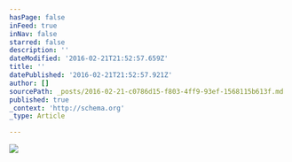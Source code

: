 ```yaml
---
hasPage: false
inFeed: true
inNav: false
starred: false
description: ''
dateModified: '2016-02-21T21:52:57.659Z'
title: ''
datePublished: '2016-02-21T21:52:57.921Z'
author: []
sourcePath: _posts/2016-02-21-c0786d15-f803-4ff9-93ef-1568115b613f.md
published: true
_context: 'http://schema.org'
_type: Article

---
```

![](https://the-grid-user-content.s3-us-west-2.amazonaws.com/6ea64a85-e65a-42fe-aa62-7baa69018be6.jpg)